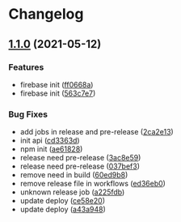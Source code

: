 # Changelog

## [1.1.0](https://www.github.com/BraquageRoyale/api/compare/v1.0.0...v1.1.0) (2021-05-12)


### Features

* firebase init ([ff0668a](https://www.github.com/BraquageRoyale/api/commit/ff0668aceb856d9332cc403163f34a3a61924a1a))
* firebase init ([563c7e7](https://www.github.com/BraquageRoyale/api/commit/563c7e7e0a99487dc0ff4ccf0550575bb5f57831))


### Bug Fixes

* add jobs in release and pre-release ([2ca2e13](https://www.github.com/BraquageRoyale/api/commit/2ca2e134fb4d4f6aff33edde4bda12c624c3fd06))
* init api ([cd3363d](https://www.github.com/BraquageRoyale/api/commit/cd3363dca7c7a3e432903066f9504681b8a531e3))
* npm init ([ae61828](https://www.github.com/BraquageRoyale/api/commit/ae618289f1129badcf506eb4b8d02b73faf3ad18))
* release need pre-release ([3ac8e59](https://www.github.com/BraquageRoyale/api/commit/3ac8e591f165a5ab880ec788d758872efe48cd65))
* release need pre-release ([037bef3](https://www.github.com/BraquageRoyale/api/commit/037bef3d782a8f10830b21dbbcdab9dbc6ad6261))
* remove need in build ([60ed9b8](https://www.github.com/BraquageRoyale/api/commit/60ed9b822afb68cf6de90d126d13e47ee74a4c7e))
* remove release file in workflows ([ed36eb0](https://www.github.com/BraquageRoyale/api/commit/ed36eb0c8ad55eb102c0a500d282381dc85e5626))
* unknown release job ([a225fdb](https://www.github.com/BraquageRoyale/api/commit/a225fdbc05c81b9bbbfeb69277528e1da3795511))
* update deploy ([ce58e20](https://www.github.com/BraquageRoyale/api/commit/ce58e2035270fd352287a556f35d26f5e1e24e05))
* update deploy ([a43a948](https://www.github.com/BraquageRoyale/api/commit/a43a94897f98d216585adb93f92a970f0e97ff7e))
